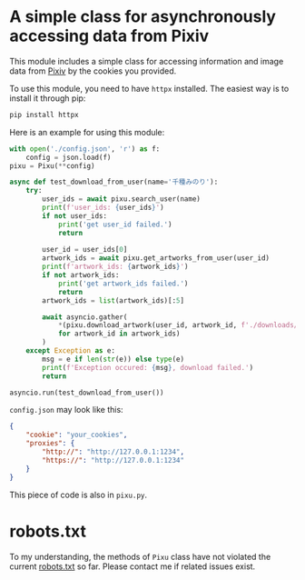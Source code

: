 # A simple class for asynchronously accessing data from Pixiv   
This module includes a simple class for accessing information and image data from [Pixiv](https://www.pixiv.net/) by the cookies you provided. 

To use this module, you need to have `httpx` installed. The easiest way is to install it through pip:
```bash
pip install httpx
```

Here is an example for using this module:
``` py
with open('./config.json', 'r') as f:
    config = json.load(f)
pixu = Pixu(**config)

async def test_download_from_user(name='千種みのり'):
    try:        
        user_ids = await pixu.search_user(name)
        print(f'user_ids: {user_ids}')
        if not user_ids:
            print('get user_id failed.')
            return 
        
        user_id = user_ids[0]
        artwork_ids = await pixu.get_artworks_from_user(user_id)
        print(f'artwork_ids: {artwork_ids}')
        if not artwork_ids:
            print('get artwork_ids failed.')
            return 
        artwork_ids = list(artwork_ids)[:5]

        await asyncio.gather(
            *(pixu.download_artwork(user_id, artwork_id, f'./downloads/{artwork_id}.jpg') \
            for artwork_id in artwork_ids)
        )
    except Exception as e:
        msg = e if len(str(e)) else type(e)
        print(f'Exception occured: {msg}, download failed.')
        return 

asyncio.run(test_download_from_user())
```

`config.json` may look like this: 
```json
{
    "cookie": "your_cookies", 
    "proxies": {
        "http://": "http://127.0.0.1:1234", 
        "https://": "http://127.0.0.1:1234"
    }
}
```

This piece of code is also in `pixu.py`. 

# robots.txt
To my understanding, the methods of `Pixu` class have not violated the current [robots.txt](https://www.pixiv.net/robots.txt) so far. Please contact me if related issues exist. 